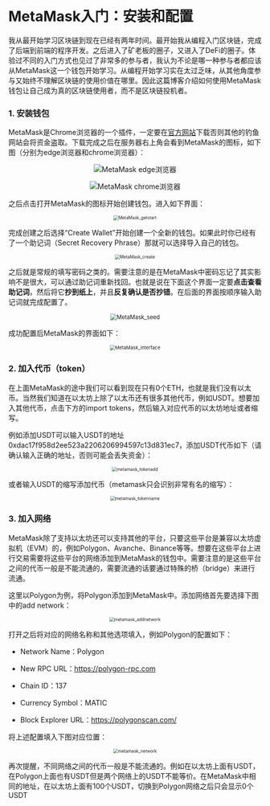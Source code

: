 # MetaMask入门：安装和配置


我从最开始学习区块链到现在已经有两年时间。最开始我从编程入门区块链，完成了后端到前端的程序开发。之后进入了矿老板的圈子，又进入了DeFi的圈子。体验过不同的入门方式也见过了非常多的参与者，我认为不论是哪一种参与者都应该从MetaMask这一个钱包开始学习。从编程开始学习实在太过乏味，从其他角度参与又始终不理解区块链的使用价值在哪里。因此这篇博客介绍如何使用MetaMask钱包让自己成为真的区块链使用者，而不是区块链投机者。



### 1. 安装钱包

MetaMask是Chrome浏览器的一个插件，一定要在[官方网站](https://metamask.io/)下载否则其他的钓鱼网站会将资金盗取。下载完成之后在服务器右上角会看到MetaMask的图标，如下图（分别为edge浏览器和chrome浏览器）：

<p align="center">
    <img src="pic/MetaMask_edge.png" alt="MetaMask edge浏览器"  class="center"/>
</p>

<p align="center">
    <img src="pic/MetaMask_chrome.png" alt="MetaMask chrome浏览器" class="center"/>
</p>

之后点击打开MetaMask的图标开始创建钱包。进入如下界面：

<p align="center">
    <img src="pic/MetaMask_getstart.png" alt="MetaMask_getstart" style="zoom:60%;" class="center"/>
</p>

完成创建之后选择“Create Wallet”开始创建一个全新的钱包。如果此时你已经有了一个助记词（Secret Recovery Phrase）那就可以选择导入自己的钱包。

<p align="center">
    <img src="pic/MetaMask_create.png" alt="MetaMask_create" style="zoom:60%;" class="center"/>
</p>

之后就是常规的填写密码之类的。需要注意的是在MetaMask中密码忘记了其实影响不是很大，可以通过助记词重新找回。也就是说在下面这个界面一定要**点击查看助记词**，然后将它**抄到纸上**，并且**反复确认是否抄错**。在后面的界面按顺序输入助记词就完成配置了。

<p align="center">
    <img src="pic/MetaMask_seed.png" alt="MetaMask_seed" style="zoom:80%;" class="center"/>
</p>

成功配置后MetaMask的界面如下：

<p align="center">
    <img src="pic/MetaMask_interface.png" alt="MetaMask_interface" style="zoom:67%;" class="center"/>
</p>

### 2. 加入代币（token）

在上面MetaMask的途中我们可以看到现在只有0个ETH，也就是我们没有以太币。当然我们知道在以太坊上除了以太币还有很多其他代币，例如USDT。想要加入其他代币，点击下方的import tokens，然后输入对应代币的以太坊地址或者缩写。

例如添加USDT可以输入USDT的地址0xdac17f958d2ee523a2206206994597c13d831ec7，添加USDT代币如下（请确认输入正确的地址，否则可能会丢失资金）：

<p align="center">
    <img src="pic/metamask_tokenadd.png" alt="metamask_tokenadd" style="zoom:60%;" class="center"/>
</p>

或者输入USDT的缩写添加代币（metamask只会识别非常有名的缩写）：

<p align="center">
    <img src="pic/metamask_tokenname.png" alt="metamask_tokenname" style="zoom:60%;" class="center"/>
</p>


### 3. 加入网络

MetaMask除了支持以太坊还可以支持其他的平台，只要这些平台是兼容以太坊虚拟机（EVM）的，例如Polygon、Avanche、Binance等等。想要在这些平台上进行交易需要将这些平台的网络添加到MetaMask的钱包中。需要注意的是这些平台之间的代币一般是不能流通的，需要流通的话要通过特殊的桥（bridge）来进行流通。

这里以Polygon为例，将Polygon添加到MetaMask中。添加网络首先要选择下图中的add network：

<p align="center">
    <img src="pic/metamask_addnetwork.png" alt="metamask_addnetwork" style="zoom:60%;" class="center"/>
</p>

打开之后将对应的网络名称和其他选项填入，例如Polygon的配置如下：

* Network Name：Polygon
* New RPC URL：https://polygon-rpc.com
* Chain ID：137
* Currency Symbol：MATIC

* Block Explorer URL：https://polygonscan.com/

将上述配置填入下图对应位置：

<p align="center">
    <img src="pic/metamask_network.png" alt="metamask_network" style="zoom:60%;" class="center"/>
</p>

再次提醒，不同网络之间的代币一般是不能流通的。例如在以太坊上面有USDT，在Polygon上面也有USDT但是两个网络上的USDT不能等价。在MetaMask中相同的地址，在以太坊上面有100个USDT，切换到Polygon网络之后只会显示0个USDT


